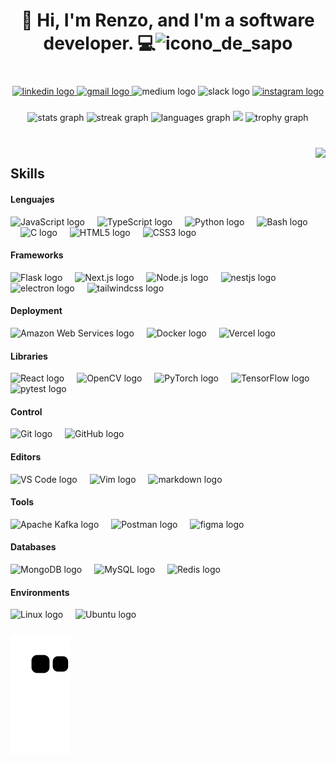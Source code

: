 <h1 align="center">👋 Hi, I'm Renzo, and I'm a software developer. 💻<img
            src="https://encrypted-tbn0.gstatic.com/images?q=tbn:ANd9GcQMcS0K8idNvrOKgP5sH-_q4BKi3lkCyVSeag&usqp=CAU"
            alt="icono_de_sapo" style="width:20px;height:20px;"> </h1>

###

<br clear="both">

<div align="center">
  <a href="www.linkedin.com/in/renzo-yaques-253-456-b36" target="_blank">
    <img src="https://img.shields.io/static/v1?message=LinkedIn&logo=linkedin&label=&color=0077B5&logoColor=white&labelColor=&style=for-the-badge" height="35" alt="linkedin logo"  />
  </a>
  <a href="renzoyaques@gmail.com" target="_blank">
    <img src="https://img.shields.io/static/v1?message=Gmail&logo=gmail&label=&color=D14836&logoColor=white&labelColor=&style=for-the-badge" height="35" alt="gmail logo"  />
  </a>
  <img src="https://img.shields.io/static/v1?message=Medium&logo=medium&label=&color=12100E&logoColor=white&labelColor=&style=for-the-badge" height="35" alt="medium logo"  />
  <img src="https://img.shields.io/static/v1?message=Slack&logo=slack&label=&color=4A154B&logoColor=white&labelColor=&style=for-the-badge" height="35" alt="slack logo"  />
  <a href="https://www.instagram.com/_sapardo/" target="_blank">
    <img src="https://img.shields.io/static/v1?message=Instagram&logo=instagram&label=&color=E4405F&logoColor=white&labelColor=&style=for-the-badge" height="35" alt="instagram logo"  />
  </a>
</div>

###

<div align="center">
  <img src="https://github-readme-stats.vercel.app/api?username=Sapitorico&hide_title=false&hide_rank=true&show_icons=true&include_all_commits=true&count_private=true&disable_animations=false&theme=monokai&locale=en&hide_border=true" height="170" alt="stats graph"  />
  <img src="https://streak-stats.demolab.com?user=Sapitorico&locale=en&mode=daily&theme=monokai&hide_border=true&border_radius=8" height="170" alt="streak graph"  />
  <img src="https://github-readme-stats.vercel.app/api/top-langs?username=Sapitorico&locale=en&hide_title=false&layout=compact&card_width=320&langs_count=8&theme=monokai&hide_border=true" height="170" alt="languages graph"  />
  <img height="180em" src="https://github-profile-summary-cards.vercel.app/api/cards/profile-details?username=Sapitorico&layout=compact&langs_count=7&theme=monokai" />
  <img src="https://github-profile-trophy.vercel.app?username=Sapitorico&theme=monokai&no-frame=true&no-bg=true&row=1" height="150" alt="trophy graph"  />
</div>

###

<br clear="both">

<img align="right" height="150" src="https://user-images.githubusercontent.com/105575956/198360498-3e32cd6c-8c3f-4b38-be27-b696378140b6.gif"  />

###
## Skills

#### Lenguajes
<div align="left">
  <img src="https://skillicons.dev/icons?i=js" height="30" alt="JavaScript logo" />
  <img width="12" />
  <img src="https://skillicons.dev/icons?i=ts" height="30" alt="TypeScript logo" />
  <img width="12" />
  <img src="https://skillicons.dev/icons?i=py" height="30" alt="Python logo" />
  <img width="12" />
  <img src="https://skillicons.dev/icons?i=bash" height="30" alt="Bash logo" />
  <img width="12" />
  <img src="https://skillicons.dev/icons?i=c" height="30" alt="C logo" />
  <img width="12" />
  <img src="https://skillicons.dev/icons?i=html" height="30" alt="HTML5 logo" />
  <img width="12" />
  <img src="https://skillicons.dev/icons?i=css" height="30" alt="CSS3 logo" /
</div>

#### Frameworks
<div align="left">
  <img src="https://skillicons.dev/icons?i=flask" height="30" alt="Flask logo" />
  <img width="12" />
  <img src="https://skillicons.dev/icons?i=nextjs" height="30" alt="Next.js logo" />
  <img width="12" />
  <img src="https://skillicons.dev/icons?i=nodejs" height="30" alt="Node.js logo" />
  <img width="12" />
  <img src="https://skillicons.dev/icons?i=nestjs" height="30" alt="nestjs logo"  />
  <img width="12" />
  <img src="https://skillicons.dev/icons?i=electron" height="30" alt="electron logo"  />
  <img width="12" />
  <img src="https://skillicons.dev/icons?i=tailwind" height="30" alt="tailwindcss logo"  />
</div>

#### Deployment
<div align="left">
  <img src="https://skillicons.dev/icons?i=aws" height="30" alt="Amazon Web Services logo" />
  <img width="12" />
  <img src="https://skillicons.dev/icons?i=docker" height="30" alt="Docker logo" />
  <img width="12" />
  <img src="https://skillicons.dev/icons?i=vercel" height="30" alt="Vercel logo" />
</div>

#### Libraries
<div align="left">
  <img src="https://skillicons.dev/icons?i=react" height="30" alt="React logo" />
  <img width="12" />
  <img src="https://skillicons.dev/icons?i=opencv" height="30" alt="OpenCV logo" />
  <img width="12" />
  <img src="https://skillicons.dev/icons?i=pytorch" height="30" alt="PyTorch logo" />
  <img width="12" />
  <img src="https://skillicons.dev/icons?i=tensorflow" height="30" alt="TensorFlow logo" />
  <img width="12" />
  <img src="https://cdn.simpleicons.org/pytest/0A9EDC" height="30" alt="pytest logo"  />
</div>

#### Control
<div align="left">
  <img src="https://skillicons.dev/icons?i=git" height="30" alt="Git logo" />
  <img width="12" />
  <img src="https://skillicons.dev/icons?i=github" height="30" alt="GitHub logo" />
</div>

#### Editors
<div align="left">
  <img src="https://skillicons.dev/icons?i=vscode" height="30" alt="VS Code logo" />
  <img width="12" />
  <img src="https://skillicons.dev/icons?i=vim" height="30" alt="Vim logo" />
  <img width="12" />
  <img src="https://skillicons.dev/icons?i=md" height="30" alt="markdown logo"  />
</div>

#### Tools
<div align="left">
  <img src="https://skillicons.dev/icons?i=kafka" height="30" alt="Apache Kafka logo" />
  <img width="12" />
  <img src="https://skillicons.dev/icons?i=postman" height="30" alt="Postman logo" />
  <img width="12" />
  <img src="https://skillicons.dev/icons?i=figma" height="30" alt="figma logo"  />
</div>

#### Databases
<div align="left">
  <img src="https://skillicons.dev/icons?i=mongodb" height="30" alt="MongoDB logo" />
  <img width="12" />
  <img src="https://skillicons.dev/icons?i=mysql" height="30" alt="MySQL logo" />
  <img width="12" />
  <img src="https://skillicons.dev/icons?i=redis" height="30" alt="Redis logo" />
</div>

#### Environments
<div align="left">
  <img src="https://skillicons.dev/icons?i=linux" height="30" alt="Linux logo" />
  <img width="12" />
  <img src="https://cdn.simpleicons.org/ubuntu/E95420" height="30" alt="Ubuntu logo" />
</div>

###

![Snake animation](https://raw.githubusercontent.com/Sapitorico/Sapitorico/b6e1c169d533bfe72640b2603eee6e3f9320241c/github-contribution-grid-snake.svg)

###
